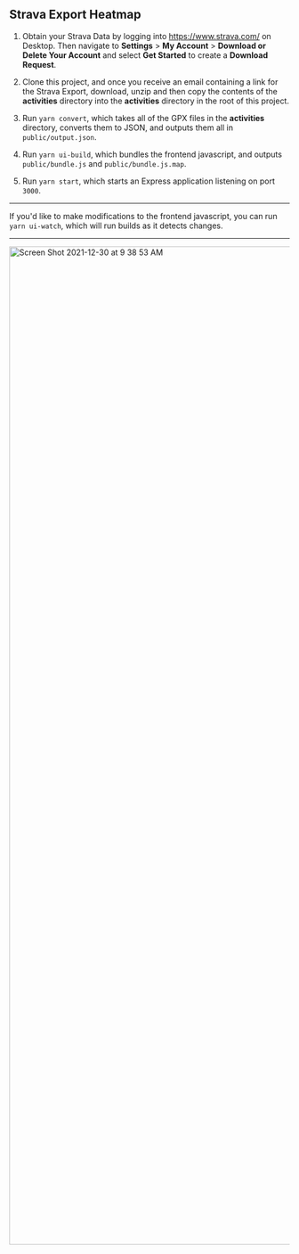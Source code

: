 Strava Export Heatmap
---------------------

1. Obtain your Strava Data by logging into https://www.strava.com/ on Desktop. Then navigate to **Settings** > **My Account** > **Download or Delete Your Account** and select **Get Started** to create a **Download Request**.

2. Clone this project, and once you receive an email containing a link for the Strava Export, download, unzip and then copy the contents of the **activities** directory into the **activities** directory in the root of this project.
 
3. Run `yarn convert`, which takes all of the GPX files in the **activities** directory, converts them to JSON, and outputs them all in `public/output.json`. 

4. Run `yarn ui-build`, which bundles the frontend javascript, and outputs `public/bundle.js` and `public/bundle.js.map`.

5. Run `yarn start`, which starts an Express application listening on port `3000`.

-----

If you'd like to make modifications to the frontend javascript, you can run `yarn ui-watch`, which will run builds as it detects changes.

-----

<img width="1792" alt="Screen Shot 2021-12-30 at 9 38 53 AM" src="https://user-images.githubusercontent.com/969752/147761359-de52f0f2-4a67-4333-967b-36f67c46f011.png">
